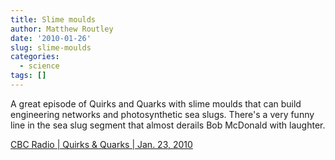```yaml
---
title: Slime moulds
author: Matthew Routley
date: '2010-01-26'
slug: slime-moulds
categories:
  - science
tags: []
---
```


A great episode of Quirks and Quarks with slime moulds that can build engineering networks and photosynthetic sea slugs. There's a very funny line in the sea slug segment that almost derails Bob McDonald with laughter.

<a href="http://www.cbc.ca/quirks/archives/09-10/qq-2010-01-23.html">CBC Radio | Quirks & Quarks | Jan. 23, 2010</a>